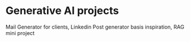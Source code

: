 # Generative AI projects
Mail Generator for clients, Linkedin Post generator basis inspiration, RAG mini project

